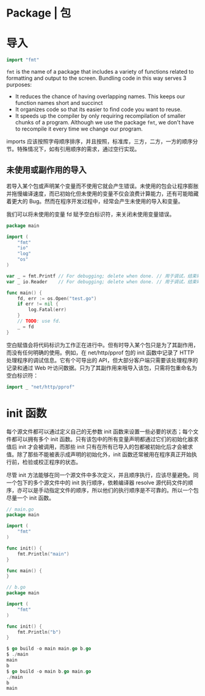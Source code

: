 # Package | 包

# 导入

```go
import "fmt"
```

`fmt` is the name of a package that includes a variety of functions related to formatting and output to the screen. Bundling code in this way serves 3 purposes:

- It reduces the chance of having overlapping names. This keeps our function names short and succinct
- It organizes code so that its easier to find code you want to reuse.
- It speeds up the compiler by only requiring recompilation of smaller chunks of a program. Although we use the package `fmt`, we don't have to recompile it every time we change our program.

imports 应该按照字母顺序排序，并且按照，标准库，三方，二方，一方的顺序分节。特殊情况下，如有引用顺序的需求，通过空行实现。

## 未使用或副作用的导入

若导入某个包或声明某个变量而不使用它就会产生错误。未使用的包会让程序膨胀并拖慢编译速度，而已初始化但未使用的变量不仅会浪费计算能力，还有可能暗藏着更大的 Bug。然而在程序开发过程中，经常会产生未使用的导入和变量。

我们可以将未使用的变量 fd 赋予空白标识符，来关闭未使用变量错误。

```go
package main

import (
    "fmt"
    "io"
    "log"
    "os"
)

var _ = fmt.Printf // For debugging; delete when done. // 用于调试，结束时删除。
var _ io.Reader    // For debugging; delete when done. // 用于调试，结束时删除。

func main() {
    fd, err := os.Open("test.go")
    if err != nil {
        log.Fatal(err)
    }
    // TODO: use fd.
    _ = fd
}
```

空白赋值会将代码标识为工作正在进行中。但有时导入某个包只是为了其副作用，而没有任何明确的使用。例如，在 net/http/pprof 包的 init 函数中记录了 HTTP 处理程序的调试信息。它有个可导出的 API，但大部分客户端只需要该处理程序的记录和通过 Web 叶访问数据。只为了其副作用来哦导入该包，只需将包重命名为空白标识符：

```go
import _ "net/http/pprof"
```

# init 函数

每个源文件都可以通过定义自己的无参数 init 函数来设置一些必要的状态；每个文件都可以拥有多个 init 函数。只有该包中的所有变量声明都通过它们的初始化器求值后 init 才会被调用，而那些 init 只有在所有已导入的包都被初始化后才会被求值。除了那些不能被表示成声明的初始化外，init 函数还常被用在程序真正开始执行前，检验或校正程序的状态。

尽管 init 方法能够在同一个源文件中多次定义，并且顺序执行，应该尽量避免。同一个包下的多个源文件中的 init 执行顺序，依赖编译器 resolve 源代码文件的顺序，亦可以是手动指定文件的顺序，所以他们的执行顺序是不可靠的。所以一个包尽量一个 init 函数。

```go
// main.go
package main

import (
	"fmt"
)

func init() {
	fmt.Println("main")
}

func main() {
}

```

```go
// b.go
package main

import (
	"fmt"
)

func init() {
	fmt.Println("b")
}

```

```go
$ go build -o main main.go b.go
$ ./main
main
b
$ go build -o main b.go main.go
./main
b
main
```
